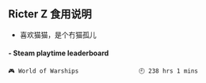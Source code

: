 ## Ricter Z 食用说明
- 喜欢猫猫，是个冇猫孤儿

<!-- steam-box start -->
#### - Steam playtime leaderboard
```text
🎮 World of Warships                 🕘 238 hrs 1 mins
```
<!-- Powered by https://github.com/YouEclipse/steam-box . -->
<!-- steam-box end -->
